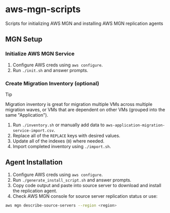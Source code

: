 # aws-mgn-scripts

Scripts for initializing AWS MGN and installing AWS MGN replication agents

## MGN Setup

### Initialize AWS MGN Service

1. Configure AWS creds using `aws configure`.
2. Run `./init.sh` and answer prompts.

### Create Migration Inventory (optional)

> [!TIP]
>  Migration inventory is great for migration multiple VMs across multiple migration waves, or VMs that are dependent on other VMs (grouped into the same "Application").

1. Run `./inventory.sh` or manually add data to `aws-application-migration-service-import.csv`.
2. Replace all of the `REPLACE` keys with desired values.
3. Update all of the indexes (`0`) where needed.
2. Import completed inventory using `./import.sh`.

## Agent Installation

1. Configure AWS creds using `aws configure`.
2. Run `./generate_install_script.sh` and answer prompts.
3. Copy code output and paste into source server to download and install the replication agent.
4. Check AWS MGN console for source server replication status or use:

```bash
aws mgn describe-source-servers --region <region>
```
